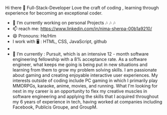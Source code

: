  Hi there 👋
 Full-Stack-Developer
Love the craft of coding , 
learning through experience for becoming  an
exceptional coder.

- 🔭 I’m currently working on personal Projects 🎶 🎶 🎶
- 📫 reach me: https://www.linkedin.com/in/nima-sherpa-00b1a9210/ 
- 😄 Pronouns: He/Him 
- I work with 🖥  :  HTML, CSS, JavaScript, github
- 
- 🌱 I’m currently : Pursuit, which is an intensive 12 - month software engineering fellowship with a 8% acceptance rate. As a software engineer, what keeps me going is being put in new situations and learning from them to grow my problem solving skills. I am passionate about gaming and creating enjoyable interactive user experiences. My interests outside of coding include PC gaming in which I primarily play MMORPGs, karaoke, anime, movies, and running. What I'm looking for next in my career is an opportunity to flex my creative muscles in software engineering and applying the skills that I acquired throughout my 6 years of experience in tech, having worked at companies including Facebook, Publicis Groupe, and GroupM.
